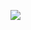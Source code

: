 ![](http://www.plantuml.com/plantuml/proxy?cache=no&src=https://raw.githubusercontent.com/oleksandrblazhko/ai-215-smolkin/laboratory-work-7/2-SoftwareDesign/2.7-PlantUML/DataModel.puml)
